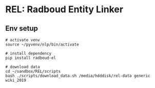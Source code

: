 # REL: Radboud Entity Linker
## Env setup
```
# activate venv
source ~/pyvenv/nlp/bin/activate

# install dependency
pip install radboud-el

# download data
cd ~/sandbox/REL/scripts
bash ./scripts/download_data.sh /media/hdddisk/rel-data generic wiki_2019
